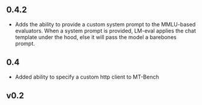 ## 0.4.2

* Adds the ability to provide a custom system prompt to the MMLU-based evaluators. When a system prompt is provided, LM-eval applies the chat template under the hood, else it will pass the model a barebones prompt.

## 0.4

* Added ability to specify a custom http client to MT-Bench

## v0.2
